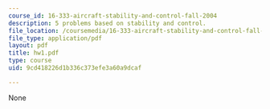 ```yaml
---
course_id: 16-333-aircraft-stability-and-control-fall-2004
description: 5 problems based on stability and control.
file_location: /coursemedia/16-333-aircraft-stability-and-control-fall-2004/9cd418226d1b336c373efe3a60a9dcaf_hw1.pdf
file_type: application/pdf
layout: pdf
title: hw1.pdf
type: course
uid: 9cd418226d1b336c373efe3a60a9dcaf

---
```

None